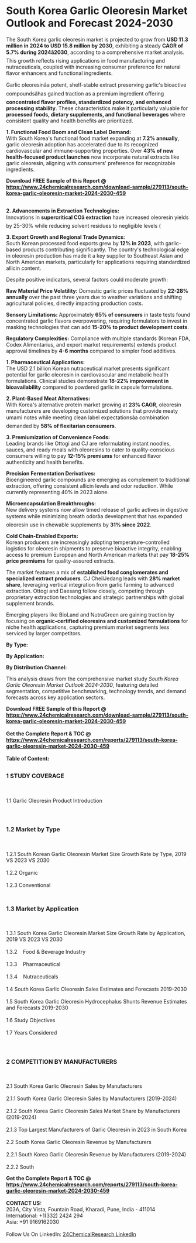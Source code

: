 <h1>South Korea Garlic Oleoresin Market Outlook and Forecast 2024-2030</h1><p>The South Korea garlic oleoresin market is projected to grow from <strong>USD 11.3 million in 2024 to USD 15.8 million by 2030</strong>, exhibiting a steady <strong>CAGR of 5.7% during 2024â2030</strong>, according to a comprehensive market analysis. This growth reflects rising applications in food manufacturing and nutraceuticals, coupled with increasing consumer preference for natural flavor enhancers and functional ingredients.</p><p>Garlic oleoresinâa potent, shelf-stable extract preserving garlic's bioactive compoundsâhas gained traction as a premium ingredient offering <strong>concentrated flavor profiles, standardized potency, and enhanced processing stability</strong>. These characteristics make it particularly valuable for <strong>processed foods, dietary supplements, and functional beverages</strong> where consistent quality and health benefits are prioritized.</p><p><strong>1. Functional Food Boom and Clean Label Demand:</strong><br>
With South Korea's functional food market expanding at <strong>7.2% annually</strong>, garlic oleoresin adoption has accelerated due to its recognized cardiovascular and immune-supporting properties. Over <strong>43% of new health-focused product launches</strong> now incorporate natural extracts like garlic oleoresin, aligning with consumers' preference for recognizable ingredients.</p><div><b>Download FREE Sample of this Report @ 
            <a href="https://www.24chemicalresearch.com/download-sample/279113/south-korea-garlic-oleoresin-market-2024-2030-459">
            https://www.24chemicalresearch.com/download-sample/279113/south-korea-garlic-oleoresin-market-2024-2030-459</a></b></div><br><p><strong>2. Advancements in Extraction Technologies:</strong><br>
Innovations in <strong>supercritical COâ extraction</strong> have increased oleoresin yields by 25-30% while reducing solvent residues to negligible levels (

</p><p><strong>3. Export Growth and Regional Trade Dynamics:</strong><br>
South Korean processed food exports grew by <strong>12% in 2023</strong>, with garlic-based products contributing significantly. The country's technological edge in oleoresin production has made it a key supplier to Southeast Asian and North American markets, particularly for applications requiring standardized allicin content.</p><p>Despite positive indicators, several factors could moderate growth:</p><p><strong>Raw Material Price Volatility:</strong> Domestic garlic prices fluctuated by <strong>22-28% annually</strong> over the past three years due to weather variations and shifting agricultural policies, directly impacting production costs.</p><p><strong>Sensory Limitations:</strong> Approximately <strong>65% of consumers</strong> in taste tests found concentrated garlic flavors overpowering, requiring formulators to invest in masking technologies that can add <strong>15-20% to product development costs</strong>.</p><p><strong>Regulatory Complexities:</strong> Compliance with multiple standards (Korean FDA, Codex Alimentarius, and export market requirements) extends product approval timelines by <strong>4-6 months</strong> compared to simpler food additives.</p><p><strong>1. Pharmaceutical Applications:</strong><br>
The USD 2.1 billion Korean nutraceutical market presents significant potential for garlic oleoresin in cardiovascular and metabolic health formulations. Clinical studies demonstrate <strong>18-22% improvement in bioavailability</strong> compared to powdered garlic in capsule formulations.</p><p><strong>2. Plant-Based Meat Alternatives:</strong><br>
With Korea's alternative protein market growing at <strong>23% CAGR</strong>, oleoresin manufacturers are developing customized solutions that provide meaty umami notes while meeting clean label expectationsâa combination demanded by <strong>58% of flexitarian consumers</strong>.</p><p><strong>3. Premiumization of Convenience Foods:</strong><br>
Leading brands like Ottogi and CJ are reformulating instant noodles, sauces, and ready meals with oleoresins to cater to quality-conscious consumers willing to pay <strong>12-15% premiums</strong> for enhanced flavor authenticity and health benefits.</p><p><strong>Precision Fermentation Derivatives:</strong><br>
	Bioengineered garlic compounds are emerging as complement to traditional extraction, offering consistent allicin levels and odor reduction. While currently representing 40% in 2023 alone.</p><p><strong>Microencapsulation Breakthroughs:</strong><br>
	New delivery systems now allow timed release of garlic actives in digestive systems while minimizing breath odorâa development that has expanded oleoresin use in chewable supplements by <strong>31% since 2022</strong>.</p><p><strong>Cold Chain-Enabled Exports:</strong><br>
	Korean producers are increasingly adopting temperature-controlled logistics for oleoresin shipments to preserve bioactive integrity, enabling access to premium European and North American markets that pay <strong>18-25% price premiums</strong> for quality-assured extracts.</p><p>The market features a mix of <strong>established food conglomerates and specialized extract producers</strong>. CJ CheilJedang leads with <strong>28% market share</strong>, leveraging vertical integration from garlic farming to advanced extraction. Ottogi and Daesang follow closely, competing through proprietary extraction technologies and strategic partnerships with global supplement brands.</p><p>Emerging players like BioLand and NutraGreen are gaining traction by focusing on <strong>organic-certified oleoresins and customized formulations</strong> for niche health applications, capturing premium market segments less serviced by larger competitors.</p><p><strong>By Type:</strong></p><p><strong>By Application:</strong></p><p><strong>By Distribution Channel:</strong></p><p>This analysis draws from the comprehensive market study <em>South Korea Garlic Oleoresin Market Outlook 2024-2030</em>, featuring detailed segmentation, competitive benchmarking, technology trends, and demand forecasts across key application sectors.</p><div><b>Download FREE Sample of this Report @ 
            <a href="https://www.24chemicalresearch.com/download-sample/279113/south-korea-garlic-oleoresin-market-2024-2030-459">
            https://www.24chemicalresearch.com/download-sample/279113/south-korea-garlic-oleoresin-market-2024-2030-459</a></b></div><br><div><b>Get the Complete Report & TOC @ 
            <a href="https://www.24chemicalresearch.com/reports/279113/south-korea-garlic-oleoresin-market-2024-2030-459">
            https://www.24chemicalresearch.com/reports/279113/south-korea-garlic-oleoresin-market-2024-2030-459</a></b></div><br>
            <b>Table of Content:</b><p><h2><span style="font-size:16px"><strong>1 STUDY COVERAGE</strong></span></h2><br />
<p>1.1 Garlic Oleoresin Product Introduction</p><br />
<h2><span style="font-size:16px"><strong>1.2 Market by Type</strong></span></h2><br />
<p>1.2.1 South Korean Garlic Oleoresin Market Size Growth Rate by Type, 2019 VS 2023 VS 2030<br /><br />
1.2.2 Organic&nbsp;&nbsp; &nbsp;<br /><br />
1.2.3 Conventional<br /><br />
<h2><span style="font-size:16px"><strong>1.3 Market by Application</strong></span></h2><br />
<p>1.3.1 South Korea Garlic Oleoresin Market Size Growth Rate by Application, 2019 VS 2023 VS 2030<br /><br />
1.3.2&nbsp;&nbsp; &nbsp;Food & Beverage Industry<br /><br />
1.3.3&nbsp;&nbsp; &nbsp;Pharmaceutical<br /><br />
1.3.4&nbsp;&nbsp; &nbsp;Nutraceuticals<br /><br />
1.4 South Korea Garlic Oleoresin Sales Estimates and Forecasts 2019-2030<br /><br />
1.5 South Korea Garlic Oleoresin Hydrocephalus Shunts Revenue Estimates and Forecasts 2019-2030<br /><br />
1.6 Study Objectives<br /><br />
1.7 Years Considered</p><br />
<h2><span style="font-size:16px"><strong>2 COMPETITION BY MANUFACTURERS</strong></span></h2><br />
<p>2.1 South Korea Garlic Oleoresin Sales by Manufacturers<br /><br />
2.1.1 South Korea Garlic Oleoresin Sales by Manufacturers (2019-2024)<br /><br />
2.1.2 South Korea Garlic Oleoresin Sales Market Share by Manufacturers (2019-2024)<br /><br />
2.1.3 Top Largest Manufacturers of Garlic Oleoresin in 2023 in South Korea<br /><br />
2.2 South Korea Garlic Oleoresin Revenue by Manufacturers<br /><br />
2.2.1 South Korea Garlic Oleoresin Revenue by Manufacturers (2019-2024)<br /><br />
2.2.2 South</p><div><b>Get the Complete Report & TOC @ 
            <a href="https://www.24chemicalresearch.com/reports/279113/south-korea-garlic-oleoresin-market-2024-2030-459">
            https://www.24chemicalresearch.com/reports/279113/south-korea-garlic-oleoresin-market-2024-2030-459</a></b></div><br><b>CONTACT US:</b><br>
            203A, City Vista, Fountain Road, Kharadi, Pune, India - 411014<br>
            International: +1(332) 2424 294<br>
            Asia: +91 9169162030 <br><br>
            Follow Us On LinkedIn: <a href="https://www.linkedin.com/company/24chemicalresearch/">24ChemicalResearch LinkedIn</a>